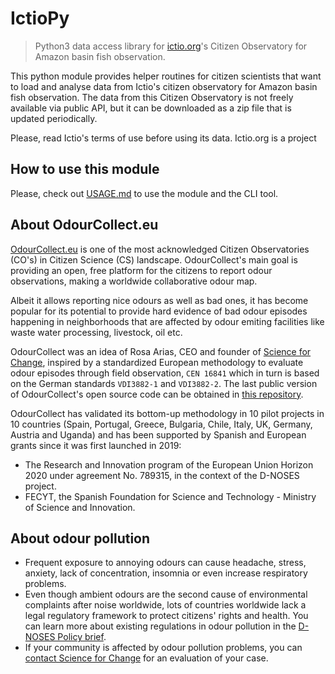 # IctioPy
> Python3 data access library for [ictio.org](https://ictio.org)'s Citizen Observatory for Amazon basin fish observation.

This python module provides helper routines for citizen scientists that want to load and analyse data from Ictio's
citizen observatory for Amazon basin fish observation. The data from this Citizen Observatory is not freely available
via public API, but it can be downloaded as a zip file that is updated periodically.

Please, read Ictio's terms of use before using its data. Ictio.org is a project 

## How to use this module

Please, check out [USAGE.md](https://github.com/ScienceForChange/PyOdourCollect/blob/main/USAGE.md) to use the module and the CLI tool.

## About OdourCollect.eu
[OdourCollect.eu](https://odourcollect.eu) is one of the most acknowledged Citizen Observatories (CO's) in Citizen Science (CS) landscape.
OdourCollect's main goal is providing an open, free platform for the citizens to report odour observations, making a worldwide collaborative odour map.

Albeit it allows reporting nice odours as well as bad ones, it has become popular for its potential to provide hard evidence of bad odour episodes
happening in neighborhoods that are affected by odour emiting facilities like waste water processing, livestock, oil etc.

OdourCollect was an idea of Rosa Arias, CEO and founder of [Science for Change](https://scienceforchange.eu),  inspired by a standardized European methodology to evaluate odour episodes through field observation, `CEN 16841` which in turn is based on the German standards `VDI3882-1` and `VDI3882-2`.
The last public version of OdourCollect's open source code can be obtained in [this repository](https://github.com/ScienceForChange/odourcollect.eu).

OdourCollect has validated its bottom-up methodology in 10 pilot projects in 10 countries (Spain, Portugal, Greece, Bulgaria, Chile, Italy, UK, Germany, Austria and Uganda) and has been supported by Spanish and European grants since it was first launched in 2019:
  - The Research and Innovation program of the European Union Horizon 2020 under agreement No. 789315, in the context of the D-NOSES project.
  - FECYT, the Spanish Foundation for Science and Technology - Ministry of Science and Innovation.
## About odour pollution
- Frequent exposure to annoying odours can cause headache, stress, anxiety, lack of concentration, insomnia or even increase respiratory problems.
- Even though ambient odours are the second cause of environmental complaints after noise worldwide, lots of countries worldwide lack a legal regulatory framework to protect citizens' rights and health.
You can learn more about existing regulations in odour pollution in the [D-NOSES Policy brief](https://dnoses.eu/policy-brief).
- If your community is affected by odour pollution problems, you can [contact Science for Change](mailto://hello@scienceforchange.eu) for an evaluation of your case.
